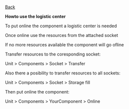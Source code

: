 [Back](https://greengolem.github.io/StructuraHowtos)

**Howto use the logistic center**


To put online the component a logistic center is needed

Once online use the resources from the attached socket

If no more resources available the component will go ofline

Transfer resources to the coresponding socket:

Unit > Components > Socket > Transfer

Also there a posibility to transfer resources to all sockets:

Unit > Components > Socket > Storage fill

Then put online the component:

Unit > Components > YourComponent > Online